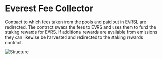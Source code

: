 # Everest Fee Collector

Contract to which fees taken from the pools and paid out in EVRSL are redirected. The contract swaps the fees to EVRS and uses them to fund the staking rewards for EVRS. If additional rewards are available from emissions they can likewise be harvested and redirected to the staking rewards contract.

![Structure](https://aws1.discourse-cdn.com/standard11/uploads/png/original/1X/d6bde80b15a94961f512e2a35e81b1deebf1a8a1.png)
